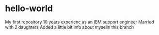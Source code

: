 # hello-world
My first repository
10 years experienc as an IBM support engineer
Married with 2 daughters
Added a little bit info about myselin this branch
